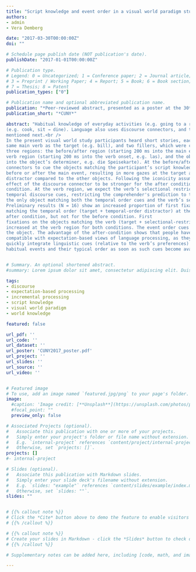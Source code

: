 ```yaml
---
title: "Script knowledge and event order in a visual world paradigm study"
authors:
- admin
- Vera Demberg

date: "2017-03-30T00:00:00Z"
doi: ""

# Schedule page publish date (NOT publication's date).
publishDate: "2017-01-01T00:00:00Z"

# Publication type.
# Legend: 0 = Uncategorized; 1 = Conference paper; 2 = Journal article;
# 3 = Preprint / Working Paper; 4 = Report; 5 = Book; 6 = Book section;
# 7 = Thesis; 8 = Patent
publication_types: ["0"]

# Publication name and optional abbreviated publication name.
publication: "*Peer-reviewed abstract, presented as a poster at the 30th Annual CUNY Conference on Human Sentence Processing*"
publication_short: "*CUNY*"

abstract: "Habitual knowledge of everyday activities (e.g. going to a restaurant) plays a key role in our interaction with the environment and in language comprehension. Such events and their participants are stored in our semantic memory (as script knowledge) in an order-sensitive way: the order of mention of script events has been shown to determine if following events are cued
(e.g. cook, sit → dine). Language also uses discourse connectors, and temporal ones in particular (before / after), to signal possible reordering of the events. We then assume that temporal connectives trigger expectations about the events’ order of mention, generating predictions about what event will be mentioned next. According to the iconicity assumption, processing is easier when the order of mention matches the chronological order of the events, as no reordering is needed. Previous work has shown the effect of fast integration of discourse content and connectives, but the early integration of discourse connectives and script knowledge has not been shown before. Our hypothesis is that people make an early use not only of discourse connectives but also of broader world knowledge information about scripts as soon as context cues become available, to quickly build expectations about what will be
mentioned next.<br />
In the present visual world study participants heard short stories, each about a particular scenario, followed by test sentences such as: (a) <i>Before / After the meal read he eagerly the menu / the bill</i> (b) <i>Before / After the meal ordered he eagerly an appetizer / a dessert</i>. Along with the sentences, participants are presented with visual scenes, each containing six objects: one target object (e.g. menu), one temporal-order distractor, which holds the same temporal order relation (before or after) with the main event as the target (e.g. appetizer, referring to another before-event), one selectional-restriction distractor, matching the
same main verb as the target (e.g. bill), and two fillers, which were congruent with the script, but did not match the verb nor were participants in an obvious before- or after-event. We analyze
three regions: the before/after region (starting 200 ms into the main event, e.g. dem Essen), the
verb region (starting 200 ms into the verb onset, e.g. las), and the object region (starting 200 ms
into the object’s determiner, e.g. die Speisekarte). At the before/after region, we expect the
connectors to cue the objects matching the participant’s script knowledge of what event comes
before or after the main event, resulting in more gazes at the target and at the temporal order
distractor compared to the other objects. Following the iconicity assumption, we expect the
effect of the discourse connector to be stronger for the after condition compared to the before
condition. At the verb region, we expect the verb’s selectional restrictions to interact with the
temporal discourse cues, restricting the comprehender's prediction to the target object, that is
the only object matching both the temporal order cues and the verb’s selectional restrictions.<br />
Preliminary results (N = 16) show an increased proportion of first fixations on the objects
matching the temporal order (target + temporal-order distractor) at the before/after region for the
after condition, but not for the before condition. First
fixations on the objects matching the verb (target + selectional-restriction distractor) are
increased at the verb region for both conditions. The event order cues and the verbal cues are integrated as early as the verb region, where we observe overall increased first fixations on the target. Unsurprisingly, first fixations on the target are also increased at
the object. The advantage of the after-condition shows that people have a natural tendency to anticipate the next script event before it is mentioned, rather than the previous one, even when this is cued by context. Our results are
compatible with expectation-based views of language processing, as they show that people
quickly integrate linguistic cues (relative to the verb’s preferences) and world knowledge about
habitual events and their typical order as soon as such cues become available."


# Summary. An optional shortened abstract.
#summary: Lorem ipsum dolor sit amet, consectetur adipiscing elit. Duis posuere tellus ac convallis placerat. Proin tincidunt magna sed ex sollicitudin condimentum.

tags:
- discourse
- expectation-based processing
- incremental processing
- script knowledge
- visual world paradigm
- world knowledge

featured: false

url_pdf: ''
url_code: ''
url_dataset: ''
url_poster: 'CUNY2017_poster.pdf'
url_project: ''
url_slides: ''
url_source: ''
url_video: ''


# Featured image
# To use, add an image named `featured.jpg/png` to your page's folder.
image:
  #caption: 'Image credit: [**Unsplash**](https://unsplash.com/photos/pLCdAaMFLTE)'
  #focal_point: ""
  preview_only: false

# Associated Projects (optional).
#   Associate this publication with one or more of your projects.
#   Simply enter your project's folder or file name without extension.
#   E.g. `internal-project` references `content/project/internal-project/index.md`.
#   Otherwise, set `projects: []`.
projects: []
#- internal-project

# Slides (optional).
#   Associate this publication with Markdown slides.
#   Simply enter your slide deck's filename without extension.
#   E.g. `slides: "example"` references `content/slides/example/index.md`.
#   Otherwise, set `slides: ""`.
slides: ""


# {{% callout note %}}
# Click the *Cite* button above to demo the feature to enable visitors to import publication metadata into their reference management software.
# {{% /callout %}}

# {{% callout note %}}
# Create your slides in Markdown - click the *Slides* button to check out the example.
# {{% /callout %}}

# Supplementary notes can be added here, including [code, math, and images](https://wowchemy.com/docs/writing-markdown-latex/).

---
```

